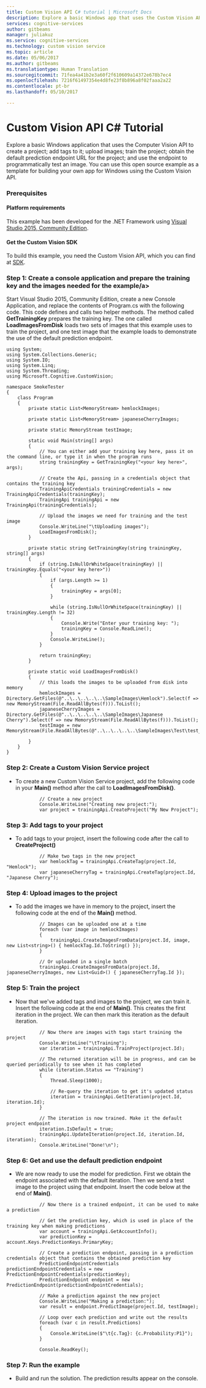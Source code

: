 ```yaml
---
title: Custom Vision API C# tutorial | Microsoft Docs
description: Explore a basic Windows app that uses the Custom Vision API in Microsoft Cognitive Services. Create a project, add tags, upload images, train your project, and make a prediction using the default endpoint.
services: cognitive-services
author: gitbeams
manager: juliakuz
ms.service: cognitive-services
ms.technology: custom vision service
ms.topic: article
ms.date: 05/06/2017
ms.author: gitbeams
ms.translationtype: Human Translation
ms.sourcegitcommit: 71fea4a41b2e3a60f2f610609a14372e678b7ec4
ms.openlocfilehash: 7216f61497354e4d8fe23f8b896a8f02faaa2a22
ms.contentlocale: pt-br
ms.lasthandoff: 05/10/2017

---
```


# <a name="custom-vision-api-c35-tutorial"></a>Custom Vision API C&#35; Tutorial
Explore a basic Windows application that uses the Computer Vision API to create a project; add tags to it; upload images; train the project; obtain the default prediction endpoint URL for the project; and use the endpoint to programmatically test an image. You can use this open source example as a template for building your own app for Windows using the Custom Vision API.

### <a name="Prerequisites">Prerequisites</a>

#### <a name="platform-requirements"></a>Platform requirements
This example has been developed for the .NET Framework using [Visual Studio 2015, Community Edition](https://www.visualstudio.com/products/visual-studio-community-vs). 

#### <a name="get-the-custom-vision-sdk"></a>Get the Custom Vision SDK
To build this example, you need the Custom Vision API, which you can find at [SDK](http://github.com/Microsoft/Cognitive-CustomVision-Windows/). 

### <a name="a-namestep1step-1-create-a-console-application-and-prepare-the-training-key-and-the-images-needed-for-the-examplea"></a><a name="Step1">Step 1: Create a console application and prepare the training key and the images needed for the example/a>

Start Visual Studio 2015, Community Edition, create a new Console Application, and replace the contents of Program.cs with the following code. This code defines and calls two helper methods. The method called **GetTrainingKey** prepares the training key. The one called **LoadImagesFromDisk** loads two sets of images that this example uses to train the project, and one test image that the example loads to demonstrate the use of the default prediction endpoint.

```
using System;
using System.Collections.Generic;
using System.IO;
using System.Linq;
using System.Threading;
using Microsoft.Cognitive.CustomVision;

namespace SmokeTester
{
    class Program
    {
        private static List<MemoryStream> hemlockImages;

        private static List<MemoryStream> japaneseCherryImages;

        private static MemoryStream testImage;

        static void Main(string[] args)
        {
            // You can either add your training key here, pass it on the command line, or type it in when the program runs
            string trainingKey = GetTrainingKey("<your key here>", args);

            // Create the Api, passing in a credentials object that contains the training key
            TrainingApiCredentials trainingCredentials = new TrainingApiCredentials(trainingKey);
            TrainingApi trainingApi = new TrainingApi(trainingCredentials);

            // Upload the images we need for training and the test image
            Console.WriteLine("\tUploading images");
            LoadImagesFromDisk();
        }

        private static string GetTrainingKey(string trainingKey, string[] args)
        {
            if (string.IsNullOrWhiteSpace(trainingKey) || trainingKey.Equals("<your key here>"))
            {
                if (args.Length >= 1)
                {
                    trainingKey = args[0];
                }

                while (string.IsNullOrWhiteSpace(trainingKey) || trainingKey.Length != 32)
                {
                    Console.Write("Enter your training key: ");
                    trainingKey = Console.ReadLine();
                }
                Console.WriteLine();
            }

            return trainingKey;
        }

        private static void LoadImagesFromDisk()
        {
            // this loads the images to be uploaded from disk into memory
            hemlockImages = Directory.GetFiles(@"..\..\..\..\..\SampleImages\Hemlock").Select(f => new MemoryStream(File.ReadAllBytes(f))).ToList();
            japaneseCherryImages = Directory.GetFiles(@"..\..\..\..\..\SampleImages\Japanese Cherry").Select(f => new MemoryStream(File.ReadAllBytes(f))).ToList();
            testImage = new MemoryStream(File.ReadAllBytes(@"..\..\..\..\..\SampleImages\Test\test_image.jpg"));

        }
    }
}
```

### <a name="Step2">Step 2: Create a Custom Vision Service project</a>

* To create a new Custom Vision Service project, add the following code in your **Main()** method after the call to **LoadImagesFromDisk()**.

```
            // Create a new project
            Console.WriteLine("Creating new project:");
            var project = trainingApi.CreateProject("My New Project");
```

### <a name="Step3">Step 3: Add tags to your project</a>

* To add tags to your project, insert the following code after the call to **CreateProject()**

```
            // Make two tags in the new project
            var hemlockTag = trainingApi.CreateTag(project.Id, "Hemlock");
            var japaneseCherryTag = trainingApi.CreateTag(project.Id, "Japanese Cherry");
```

### <a name="Step4">Step 4: Upload images to the project</a>

* To add the images we have in memory to the project, insert the following code at the end of the **Main()** method.

```
            // Images can be uploaded one at a time
            foreach (var image in hemlockImages)
            {
                trainingApi.CreateImagesFromData(project.Id, image, new List<string>() { hemlockTag.Id.ToString() });
            }

            // Or uploaded in a single batch 
            trainingApi.CreateImagesFromData(project.Id, japaneseCherryImages, new List<Guid>() { japaneseCherryTag.Id });
```

### <a name="Step5">Step 5: Train the project</a>

* Now that we've added tags and images to the project, we can train it. Insert the following code at the end of **Main()**. This creates the first iteration in the project. We can then mark this iteration as the default iteration.

```
            // Now there are images with tags start training the project
            Console.WriteLine("\tTraining");
            var iteration = trainingApi.TrainProject(project.Id);

            // The returned iteration will be in progress, and can be queried periodically to see when it has completed
            while (iteration.Status == "Training")
            {
                Thread.Sleep(1000);

                // Re-query the iteration to get it's updated status
                iteration = trainingApi.GetIteration(project.Id, iteration.Id);
            }

            // The iteration is now trained. Make it the default project endpoint
            iteration.IsDefault = true;
            trainingApi.UpdateIteration(project.Id, iteration.Id, iteration);
            Console.WriteLine("Done!\n");
```

### <a name="Step6">Step 6: Get and use the default prediction endpoint</a>

* We are now ready to use the model for prediction. First we obtain the endpoint associated with the default iteration. Then we send a test image to the project using that endpoint. Insert the code below at the end of **Main()**.

```
            // Now there is a trained endpoint, it can be used to make a prediction

            // Get the prediction key, which is used in place of the training key when making predictions
            var account = trainingApi.GetAccountInfo();
            var predictionKey = account.Keys.PredictionKeys.PrimaryKey;

            // Create a prediction endpoint, passing in a prediction credentials object that contains the obtained prediction key
            PredictionEndpointCredentials predictionEndpointCredentials = new PredictionEndpointCredentials(predictionKey);
            PredictionEndpoint endpoint = new PredictionEndpoint(predictionEndpointCredentials);

            // Make a prediction against the new project
            Console.WriteLine("Making a prediction:");
            var result = endpoint.PredictImage(project.Id, testImage);

            // Loop over each prediction and write out the results
            foreach (var c in result.Predictions)
            {
                Console.WriteLine($"\t{c.Tag}: {c.Probability:P1}");
            }

            Console.ReadKey();
```

### <a name="Step7">Step 7: Run the example</a>

* Build and run the solution. The prediction results appear on the console.
